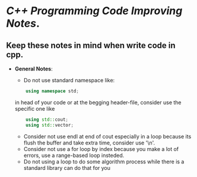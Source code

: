 # _C++ Programming Code Improving Notes_.
## __Keep these notes in mind when write code in cpp__.
- __General Notes__:
    - Do not use standard namespace like:

    ```cpp
        using namespace std;
    ```

     in head of your code or at the begging header-file, consider use the specific one like

    ```cpp
        using std::cout;
        using std::vector;
    ```
    - Consider not use endl at end of cout especially in a loop because its flush the buffer and take extra time, consider use '\n'.
    - Consider not use a for loop by index because you make a lot of errors, use a range-based loop insteded.
    - Do not using a loop to do some algorithm process while there is a standard library can do that for you
